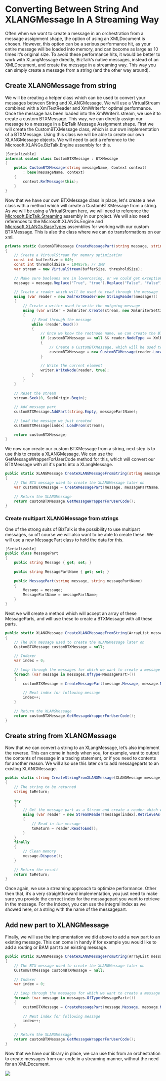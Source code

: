 # Converting Between String And XLANGMessage In A Streaming Way
Often when we want to create a message in an orchestration from a message assignment shape, the option of using an XMLDocument is chosen. However, this option can be a serious performance hit, as your entire message will be loaded into memory, and can become as large as 10 times it’s original size. To avoid these performance hits, it would be better to work with XLangMessage directly, BizTalk’s native messages, instead of an XMLDocument, and create the message in a streaming way. This way you can simply create a message from a string (and the other way around).

## Create XLANGMessage from string
We will be creating a helper class which can be used to convert your messages between String and XLANGMessage. We will use a VirtualStream combined with a XmlTextReader and XmlWriterfor optimal performance. Once the message has been loaded into the XmlWriter’s stream, we use it to create a custom BTXMessage. This way, we can directly assign our message to a message in a BizTalk Message Assignment shape.
First we will create the CustomBTXMessage class, which is our own implementation of a BTXMessage. Using this class we will be able to create our own XLANGMessage objects. We will need to add a reference to the Microsoft.XLANGs.BizTalk.Engine assembly for this.

```C#
[Serializable] 
internal sealed class CustomBTXMessage : BTXMessage 
{ 
    public CustomBTXMessage(string messageName, Context context) 
        : base(messageName, context) 
    { 
        context.RefMessage(this); 
    } 
} 
```

Now that we have our own BTXMessage class in place, let's create a new class with a method which will create a CustomBTXMessage from a string. As we will be using a VirtualStream here, we will need to reference the [Microsoft.BizTalk.Streaming](https://msdn.microsoft.com/en-US/library/Microsoft.BizTalk.Streaming.aspx) assembly in our project. We will also need references to the Microsoft.XLANGs.Engine and [Microsoft.XLANGs.BaseTypes](https://msdn.microsoft.com/en-US/library/Microsoft.XLANGs.BaseTypes.aspx) assemblies for working with our custom BTXMessage. This is also the class where we can do transformations on our xml.

```C#
private static CustomBTXMessage CreateMessagePart(string message, string messagePartName, CustomBTXMessage customBTXMessage, int index) 
{ 
    // Create a VirtualStream for memory optimization 
    const int bufferSize = 640; 
    const int thresholdSize = 1048576; // 1MB 
    var stream = new VirtualStream(bufferSize, thresholdSize); 
 
    // Make sure booleans are in lowercasing, or we could get exceptions in BizTalk if this is a promoted property / distinguished field 
    message = message.Replace("True", "true").Replace("False", "false"); 
 
    // Create a reader which will be used to read through the message 
    using (var reader = new XmlTextReader(new StringReader(message))) 
    { 
        // Create a writer used to write the outgoing message 
        using (var writer = XmlWriter.Create(stream, new XmlWriterSettings { ConformanceLevel = ConformanceLevel.Auto, Encoding = Encoding.UTF8 })) 
        { 
            // Read through the message 
            while (reader.Read()) 
            { 
                // Once we know the rootnode name, we can create the BTX message 
                if (customBTXMessage == null && reader.NodeType == XmlNodeType.Element) 
                { 
                    // Create a CustomBTXMessage, which will be used to create our XLANGMessage 
                    customBTXMessage = new CustomBTXMessage(reader.LocalName, Service.RootService.XlangStore.OwningContext); 
                } 
 
                // Write the current element 
                writer.WriteNode(reader, true); 
            } 
        } 
    } 
 
    // Reset the stream 
    stream.Seek(0, SeekOrigin.Begin); 
 
    // Add message part 
    customBTXMessage.AddPart(string.Empty, messagePartName); 
 
    // Load the message we just created 
    customBTXMessage[index].LoadFrom(stream); 
 
    return customBTXMessage; 
}
```

We now can create our custom BTXMessage from a string, next step is to use this to create a XLANGMessage. We can use the GetMessageWrapperForUserCode method for this, which will convert our BTXMessage with all it's parts into a XLangMessage.

```C#
public static XLANGMessage CreateXLANGMessageFromString(string message, string messagePartName) 
{ 
    // The BTX message used to create the XLANGMessage later on 
    var customBTXMessage = CreateMessagePart(message, messagePartName, null, 0); 
 
    // Return the XLANGMessage 
    return customBTXMessage.GetMessageWrapperForUserCode(); 
}
```

### Create multipart XLANGMessage from strings
One of the strong suits of BizTalk is the possibility to use multipart messages, so off course we will also want to be able to create these. We will use a new MessagePart class to hold the data for this.

```C#
[Serializable] 
public class MessagePart 
{ 
    public string Message { get; set; } 
 
    public string MessagePartName { get; set; } 
 
    public MessagePart(string message, string messagePartName) 
    { 
        Message = message; 
        MessagePartName = messagePartName; 
    } 
} 
```

Next we will create a method which will accept an array of these MessageParts, and will use these to create a BTXMessage with all these parts.

```C#
public static XLANGMessage CreateXLANGMessageFromString(ArrayList messages) 
{ 
    // The BTX message used to create the XLANGMessage later on 
    CustomBTXMessage customBTXMessage = null; 
 
    // Indexer 
    var index = 0; 
 
    // Loop through the messages for which we want to create a message part 
    foreach (var message in messages.OfType<MessagePart>()) 
    { 
        customBTXMessage = CreateMessagePart(message.Message, message.MessagePartName, customBTXMessage, index); 
 
        // Next index for following message 
        index++; 
    } 
 
    // Return the XLANGMessage 
    return customBTXMessage.GetMessageWrapperForUserCode(); 
} 
```

## Create string from XLANGMessage
Now that we can convert a string to an XLangMessage, let’s also implement the reverse. This can come in handy when you, for example, want to output the contents of message in a tracing statement, or if you need to contents for another reason. We will also use this later on to add messageparts to an existing XLANGMessage.

```C#
public static string CreateStringFromXLANGMessage(XLANGMessage message, int index) 
{ 
    // The string to be returned 
    string toReturn; 
 
    try 
    { 
        // Get the message part as a Stream and create a reader which will read in the stream 
        using (var reader = new StreamReader(message[index].RetrieveAs(typeof(Stream)) as Stream)) 
        { 
            // Read in the message 
            toReturn = reader.ReadToEnd(); 
        } 
    } 
    finally 
    { 
        // Clean memory 
        message.Dispose(); 
    } 
 
    // Return the result 
    return toReturn; 
} 
```

Once again, we use a streaming approach to optimize performance. Other then that, it’s a very straightforward implementation, you just need to make sure you provide the correct index for the messagepart you want to retrieve in the message. For the indexer, you can use the integral index as we showed here, or a string with the name of the messagepart.

## Add new part to XLANGMessage
Finally, we will use the implementation we did above to add a new part to an existing message. This can come in handy if for example you would like to add a routing or BAM part to an existing message.

```C#
public static XLANGMessage CreateXLANGMessageFromString(ArrayList messages) 
{ 
    // The BTX message used to create the XLANGMessage later on 
    CustomBTXMessage customBTXMessage = null; 
 
    // Indexer 
    var index = 0; 
 
    // Loop through the messages for which we want to create a message part 
    foreach (var message in messages.OfType<MessagePart>()) 
    { 
        customBTXMessage = CreateMessagePart(message.Message, message.MessagePartName, customBTXMessage, index); 
 
        // Next index for following message 
        index++; 
    } 
 
    // Return the XLANGMessage 
    return customBTXMessage.GetMessageWrapperForUserCode(); 
}
```
 
Now that we have our library in place, we can use this from an orchestration to create messages from our code in a streaming manner, without the need for an XMLDocument.

![](https://code.msdn.microsoft.com/site/view/file/148249/1/OrchestrationWithXLANGMessageFromString.PNG)
